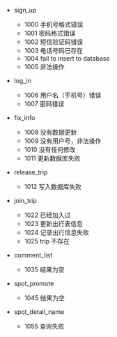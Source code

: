 + sign_up
	- 1000 手机号格式错误
	- 1001 密码格式错误
	- 1002 短信验证码错误
	- 1003 电话号码已存在
	- 1004 fail to insert to database
	- 1005 非法操作

+ log_in
	- 1006 用户名（手机号）错误	
	- 1007 密码错误
	
+ fix_info
	- 1008 没有数据更新
	- 1009 没有用户号，非法操作
	- 1010 没有任何修改
	- 1011 更新数据库失败

+ release_trip	
	- 1012 写入数据库失败
	
+ join_trip
	- 1022 已经加入过	
	- 1023 更新出行表信息
	- 1024 记录出行信息失败
	- 1025 trip 不存在
	
+ comment_list
	- 1035 结果为空
		
+ spot_promote
	- 1045 结果为空
	
+ spot_detail_name
	- 1055 查询失败
	
	